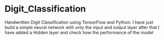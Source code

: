 # Digit_Classification
 Handwritten Digit Classification using TensorFlow and Python.
 I have just build a simple neural network with only the input and output layer
 after that I have added a Hidden layer and check how the performance of the model
 
